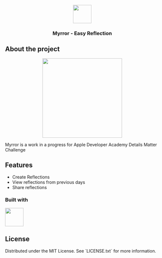<a name="readme-top"></a>
<div align="center">
    <img src="./.images/mirror-svgrepo-com.svg" height=60>
    <h3>Myrror - Easy Reflection</h3>
</div>

<h2>About the project</h2>
<div align="center">
    <img src="./.images/myrror_screens.png" height=260>
</div>
<p>Myrror is a work in a progress for Apple Developer Academy Details Matter Challenge</p>

<h2>Features</h2>
<ul>
<li>Create Reflections</li>
<li>View reflections from previous days</li>
<li>Share reflections</li>
</ul>

<h3>Built with</h3>
<img src="https://cdn.jsdelivr.net/gh/devicons/devicon/icons/swift/swift-original-wordmark.svg" height=60 />

<h2>License</h2>
Distributed under the MIT License. See `LICENSE.txt` for more information.
